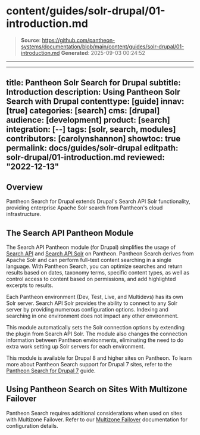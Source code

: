 # content/guides/solr-drupal/01-introduction.md

> **Source**: https://github.com/pantheon-systems/documentation/blob/main/content/guides/solr-drupal/01-introduction.md
> **Generated**: 2025-09-03 00:24:52

---

---
title: Pantheon Solr Search for Drupal
subtitle: Introduction
description: Using Pantheon Solr Search with Drupal
contenttype: [guide]
innav: [true]
categories: [search]
cms: [drupal]
audience: [development]
product: [search]
integration: [--]
tags: [solr, search, modules]
contributors: [carolynshannon]
showtoc: true
permalink: docs/guides/solr-drupal
editpath: solr-drupal/01-introduction.md
reviewed: "2022-12-13"
---

## Overview

Pantheon Search for Drupal extends Drupal's Search API Solr functionality, providing enterprise Apache Solr search from Pantheon's cloud infrastructure.

## The Search API Pantheon Module

The Search API Pantheon module (for Drupal) simplifies the usage of [Search API](https://www.drupal.org/project/search_api) and [Search API Solr](https://www.drupal.org/project/search_api_solr) on Pantheon. Pantheon Search derives from Apache Solr and can perform full-text content searching in a single language. With Pantheon Search, you can optimize searches and return results based on dates, taxonomy terms, specific content types, as well as control access to content based on permissions, and add highlighted excerpts to results.

Each Pantheon environment (Dev, Test, Live, and Multidevs) has its own Solr server. Search API Solr provides the ability to connect to any Solr server by providing numerous configuration options. Indexing and searching in one environment does not impact any other environment.

This module automatically sets the Solr connection options by extending the plugin from Search API Solr. The module also changes the connection information between Pantheon environments, eliminating the need to do extra work setting up Solr servers for each environment.

This module is available for Drupal 8 and higher sites on Pantheon. To learn more about Pantheon Search support for Drupal 7 sites, refer to the [Pantheon Search for Drupal 7](/guides/solr-drupal/solr-drupal-7) guide.

## Using Pantheon Search on Sites With Multizone Failover

Pantheon Search requires additional considerations when used on sites with Multizone Failover. Refer to our [Multizone Failover](/multizone-failover) documentation for configuration details.

